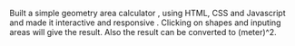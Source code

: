 Built a simple geometry area calculator , using HTML, CSS and Javascript and made it interactive and responsive . Clicking on shapes and inputing areas will give the result. Also the result can be converted to (meter)^2.


